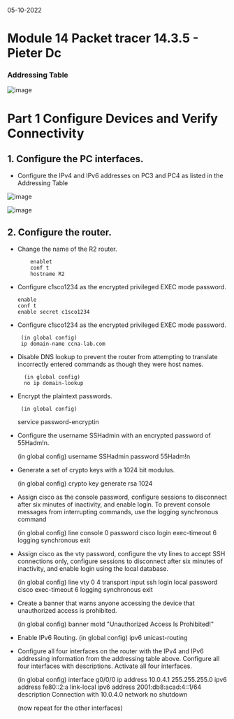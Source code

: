 05-10-2022

# Module 14 Packet tracer 14.3.5 - Pieter Dc

### Addressing Table

![image](https://user-images.githubusercontent.com/100133263/194143926-f6160b70-db7c-40e6-b4de-249020fabf78.png)

# Part 1 Configure Devices and Verify Connectivity

## 1. Configure the PC interfaces.

- Configure the IPv4 and IPv6 addresses on PC3 and PC4 as listed in the Addressing Table

![image](https://user-images.githubusercontent.com/100133263/194144721-3f0985fc-4f52-44a2-a6be-d26c3221802b.png)

![image](https://user-images.githubusercontent.com/100133263/194144915-33b8112a-3830-49a5-83f6-633304ce0521.png)

## 2. Configure the router.

- Change the name of the R2 router.

          enablet
          conf t
          hostname R2

- Configure c1sco1234 as the encrypted privileged EXEC mode password.

      enable
      conf t
      enable secret c1sco1234

- Configure c1sco1234 as the encrypted privileged EXEC mode password.

       (in global config)
       ip domain-name ccna-lab.com

- Disable DNS lookup to prevent the router from attempting to translate incorrectly entered commands as though they were host names.

        (in global config)
        no ip domain-lookup

- Encrypt the plaintext passwords.

       (in global config)
  service password-encryptin

- Configure the username SSHadmin with an encrypted password of 55Hadm!n.

  (in global config)
  username SSHadmin password 55Hadm!n

- Generate a set of crypto keys with a 1024 bit modulus.

  (in global config)
  crypto key generate rsa
  1024

- Assign cisco as the console password, configure sessions to disconnect after six minutes of inactivity, and enable login. To prevent console messages from interrupting commands, use the logging synchronous command

  (in global config)
  line console 0
  password cisco
  login
  exec-timeout 6
  logging synchronous
  exit

- Assign cisco as the vty password, configure the vty lines to accept SSH connections only, configure sessions to disconnect after six minutes of inactivity, and enable login using the local database.

  (in global config)
  line vty 0 4
  transport input ssh
  login local
  password cisco
  exec-timeout 6
  logging synchronous
  exit

- Create a banner that warns anyone accessing the device that unauthorized access is prohibited.

  (in global config)
  banner motd "Unauthorized Access Is Prohibited!"

- Enable IPv6 Routing.
  (in global config)
  ipv6 unicast-routing

- Configure all four interfaces on the router with the IPv4 and IPv6 addressing information from the addressing table above. Configure all four interfaces with descriptions. Activate all four interfaces.

  (in global config)
  interface g0/0/0
  ip address 10.0.4.1 255.255.255.0
  ipv6 address fe80::2:a link-local
  ipv6 address 2001:db8:acad:4::1/64
  description Connection with 10.0.4.0 network
  no shutdown

  (now repeat for the other interfaces)
